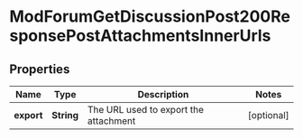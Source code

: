 

# ModForumGetDiscussionPost200ResponsePostAttachmentsInnerUrls


## Properties

| Name | Type | Description | Notes |
|------------ | ------------- | ------------- | -------------|
|**export** | **String** | The URL used to export the attachment |  [optional] |



